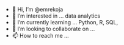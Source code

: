 - 👋 Hi, I’m @emrekoja
- 👀 I’m interested in ... data analytics 
- 🌱 I’m currently learning ... Python, R, SQL,
- 💞️ I’m looking to collaborate on ...
- 📫 How to reach me ...

<!---
emrekoja/emrekoja is a ✨ special ✨ repository because its `README.md` (this file) appears on your GitHub profile.
You can click the Preview link to take a look at your changes.
--->
